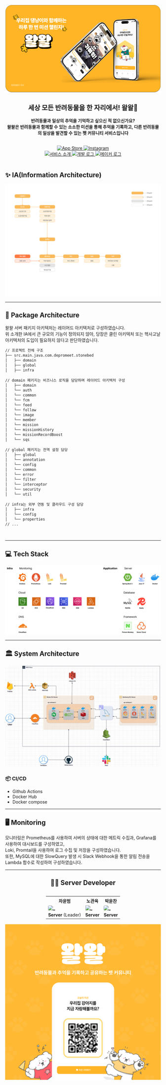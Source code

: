 <div align=center>

<img src="./images/introduction.png" alt="NotFound">


## 세상 모든 반려동물을 한 자리에서! 왈왈🐶

<b>반려동물과 일상의 추억을 기억하고 싶으신 적 없으신가요? <br/>
왈왈은 반려동물과 함께할 수 있는 소소한 미션을 통해 추억을 기록하고, 다른 반려동물의 일상을 발견할 수 있는
펫 커뮤니티 서비스입니다 </b>

<br/>

<a href="https://apps.apple.com/kr/app/%EC%99%88%EC%99%88/id6553981069" target="_blank">
  <img src="https://img.shields.io/badge/AppStore-0D96F6.svg?style=flat&logo=app-store&logoColor=white" alt="App Store"/>
</a>
<a href="https://www.instagram.com/walwal._.official/" target="_blank">
  <img src="http://img.shields.io/badge/Instagram-E4405F?style=flat&logo=instagram&logoColor=white" alt="Instagram"/>
</a>
<br>
<a href="https://yapp-workspace.notion.site/5-8a385156703047aabf1e3706f4753cc6?pvs=4" target="_blank">
  <img src="http://img.shields.io/badge/서비스_소개-%23000000?style=flat&logo=notion&logoColor=white" alt="서비스 소개"/>
</a>
<a href="https://medium.com/@olderstonebed" target="_blank">
  <img src="http://img.shields.io/badge/개발_로그-12100E?style=flat&logo=medium&logoColor=white" alt="개발 로그"/>
</a>
<a href="https://dis.qa/e6J" target="_blank">
  <img src="http://img.shields.io/badge/메이커_로그-0000FF?style=flat&logo=Pinboard&logoColor=white" alt="메이커 로그"/>
</a>

</div>

<br/>

## ✨ IA(Information Architecture)

<img src="./images/IA.png">

<br>

---

## 📌 Package Architecture
왈왈 서버 패키지 아키텍처는 레이어드 아키텍처로 구성하였습니다. <br> 
위 소개한 IA에서 큰 규모의 기능이 정의되지 않아, 당장은 클린 아키텍처 또는 헥사고날 아키텍처의 도입이 필요하지 않다고 판단하였습니다. 
<br>

```
// 프로젝트 전체 구조
├── src.main.java.com.depromeet.stonebed
│   ├── domain
│   ├── global
│   ├── infra

// domain 패키지는 비즈니스 로직을 담당하며 레이어드 아키텍처 구성
│   ├── domain
│   └── auth
│   └── common
│   └── fcm
│   └── feed
│   └── follow
│   └── image
│   └── member
│   └── mission
│   └── missionHistory
│   └── missionRecordBoost
│   └── sqs

// global 패키지는 전역 설정 담당
│   ├── global
│   └── annotation
│   └── config
│   └── common
│   └── error
│   └── filter
│   └── interceptor
│   └── security
│   └── util

// infra는 외부 연동 및 클라우드 구성 담당
│   ├── infra
│   └── config
│   └── properties
// ...
```

<br>

---

## 💻 Tech Stack
<img src="./images/tech-stack.png">

<br>

---

## 🏛️ System Architecture
<img src="./images/cloud-architecture.png">

### 📦 CI/CD
- Github Actions
- Docker Hub
- Docker compose

---

## 🖥️ Monitoring
모니터링은 Prometheus를 사용하여 서버의 상태에 대한 메트릭 수집과, Grafana를 사용하여 대시보드를 구성하였고, <br/>
Loki, Promtail을 사용하여 로그 수집 및 저장을 구성하였습니다. <br />
또한, MySQL에 대한 SlowQuery 발생 시 Slack Webhook을 통한 알림 전송을 Lambda 함수로 작성하여 구성하였습니다.<br/>


---

<div align="center">

<h2> 🧑‍💻 Server Developer </h2>
<div style="display: inline-block;">

<table>
  <tr>
    <th>차윤범</th>
    <th>노관옥</th>
    <th>박윤찬</th>
  </tr>
  <tr>
    <td><a href="https://github.com/char-yb"><img style="border-radius: 20%;" src="https://avatars.githubusercontent.com/u/68099546?v=4" width=100px alt="_" /></a></td>
    <td><a href="https://github.com/kwanok"><img src="https://avatars.githubusercontent.com/u/61671343?v=4" width=100px alt="_" /></a></td>
    <td><a href="https://github.com/dbscks97"><img style="border-radius: 20%;" src="https://avatars.githubusercontent.com/u/75676309?v=4" width=100px alt="_" /></a></td>
  </tr>
  <tr>
    <td><strong>Server</strong> (Leader)</td>
    <td><strong>Server</strong></td>
    <td><strong>Server</strong></td>
  </tr>
</table>

</div>

</div>


<div align=center>
    <img src="./images/app_qr.png" width="570">
</div>

### 
